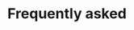 ---
layout: homepage
title: Frequently asked
description: Use this design library to learn about all the frontend templates, components and patterns that make-up GOV.UK.
---